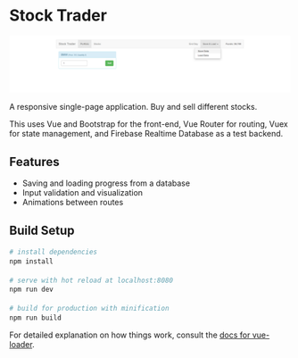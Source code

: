 # Stock Trader

![A screenshot of the app.](src/assets/Screenshot.png)


A responsive single-page application. Buy and sell different stocks. 

This uses Vue and Bootstrap for the front-end, Vue Router for routing, Vuex for state management, and Firebase Realtime Database as a test backend.


## Features 
* Saving and loading progress from a database
* Input validation and visualization
* Animations between routes


## Build Setup

``` bash
# install dependencies
npm install

# serve with hot reload at localhost:8080
npm run dev

# build for production with minification
npm run build
```

For detailed explanation on how things work, consult the [docs for vue-loader](http://vuejs.github.io/vue-loader).
